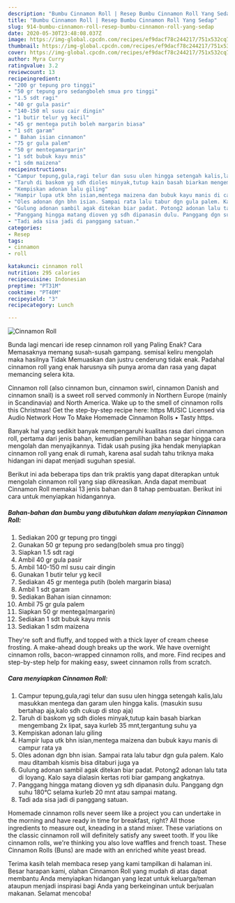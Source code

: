 ```yaml
---
description: "Bumbu Cinnamon Roll | Resep Bumbu Cinnamon Roll Yang Sedap"
title: "Bumbu Cinnamon Roll | Resep Bumbu Cinnamon Roll Yang Sedap"
slug: 914-bumbu-cinnamon-roll-resep-bumbu-cinnamon-roll-yang-sedap
date: 2020-05-30T23:48:08.037Z
image: https://img-global.cpcdn.com/recipes/ef9dacf78c244217/751x532cq70/cinnamon-roll-foto-resep-utama.jpg
thumbnail: https://img-global.cpcdn.com/recipes/ef9dacf78c244217/751x532cq70/cinnamon-roll-foto-resep-utama.jpg
cover: https://img-global.cpcdn.com/recipes/ef9dacf78c244217/751x532cq70/cinnamon-roll-foto-resep-utama.jpg
author: Myra Curry
ratingvalue: 3.2
reviewcount: 13
recipeingredient:
- "200 gr tepung pro tinggi"
- "50 gr tepung pro sedangboleh smua pro tinggi"
- "1.5 sdt ragi"
- "40 gr gula pasir"
- "140-150 ml susu cair dingin"
- "1 butir telur yg kecil"
- "45 gr mentega putih boleh margarin biasa"
- "1 sdt garam"
- " Bahan isian cinnamon"
- "75 gr gula palem"
- "50 gr mentegamargarin"
- "1 sdt bubuk kayu mnis"
- "1 sdm maizena"
recipeinstructions:
- "Campur tepung,gula,ragi telur dan susu ulen hingga setengah kalis,lalu masukkan mentega dan garam ulen hingga kalis. (masukin susu bertahap aja,kalo sdh cukup di stop aja)"
- "Taruh di baskom yg sdh dioles minyak,tutup kain basah biarkan mengembang 2x lipat, saya kurleb 35 mnt,tergantung suhu ya"
- "Kempiskan adonan lalu giling"
- "Hampir lupa utk bhn isian,mentega maizena dan bubuk kayu manis di campur rata ya"
- "Oles adonan dgn bhn isian. Sampai rata lalu tabur dgn gula palem. Kalo mau ditambah kismis bisa ditaburi juga ya"
- "Gulung adonan sambil agak ditekan biar padat. Potong2 adonan lalu tata di loyang. Kalo saya dialasin kertas roti biar gampang angkatnya."
- "Panggang hingga matang dioven yg sdh dipanasin dulu. Panggang dgn suhu 180°C selama kurleb 20 mnt atau sampai matang."
- "Tadi ada sisa jadi di panggang satuan."
categories:
- Resep
tags:
- cinnamon
- roll

katakunci: cinnamon roll 
nutrition: 295 calories
recipecuisine: Indonesian
preptime: "PT31M"
cooktime: "PT40M"
recipeyield: "3"
recipecategory: Lunch

---
```



![Cinnamon Roll](https://img-global.cpcdn.com/recipes/ef9dacf78c244217/751x532cq70/cinnamon-roll-foto-resep-utama.jpg)

Bunda lagi mencari ide resep cinnamon roll yang Paling Enak? Cara Memasaknya memang susah-susah gampang. semisal keliru mengolah maka hasilnya Tidak Memuaskan dan justru cenderung tidak enak. Padahal cinnamon roll yang enak harusnya sih punya aroma dan rasa yang dapat memancing selera kita.

Cinnamon roll (also cinnamon bun, cinnamon swirl, cinnamon Danish and cinnamon snail) is a sweet roll served commonly in Northern Europe (mainly in Scandinavia) and North America. Wake up to the smell of cinnamon rolls this Christmas! Get the step-by-step recipe here: https MUSIC Licensed via Audio Network How To Make Homemade Cinnamon Rolls • Tasty https.

Banyak hal yang sedikit banyak mempengaruhi kualitas rasa dari cinnamon roll, pertama dari jenis bahan, kemudian pemilihan bahan segar hingga cara mengolah dan menyajikannya. Tidak usah pusing jika hendak menyiapkan cinnamon roll yang enak di rumah, karena asal sudah tahu triknya maka hidangan ini dapat menjadi suguhan spesial.


Berikut ini ada beberapa tips dan trik praktis yang dapat diterapkan untuk mengolah cinnamon roll yang siap dikreasikan. Anda dapat membuat Cinnamon Roll memakai 13 jenis bahan dan 8 tahap pembuatan. Berikut ini cara untuk menyiapkan hidangannya.

<!--inarticleads1-->

##### Bahan-bahan dan bumbu yang dibutuhkan dalam menyiapkan Cinnamon Roll:

1. Sediakan 200 gr tepung pro tinggi
1. Gunakan 50 gr tepung pro sedang(boleh smua pro tinggi)
1. Siapkan 1.5 sdt ragi
1. Ambil 40 gr gula pasir
1. Ambil 140-150 ml susu cair dingin
1. Gunakan 1 butir telur yg kecil
1. Sediakan 45 gr mentega putih (boleh margarin biasa)
1. Ambil 1 sdt garam
1. Sediakan  Bahan isian cinnamon:
1. Ambil 75 gr gula palem
1. Siapkan 50 gr mentega(margarin)
1. Sediakan 1 sdt bubuk kayu mnis
1. Sediakan 1 sdm maizena


They&#39;re soft and fluffy, and topped with a thick layer of cream cheese frosting. A make-ahead dough breaks up the work. We have overnight cinnamon rolls, bacon-wrapped cinnamon rolls, and more. Find recipes and step-by-step help for making easy, sweet cinnamon rolls from scratch. 

<!--inarticleads2-->

##### Cara menyiapkan Cinnamon Roll:

1. Campur tepung,gula,ragi telur dan susu ulen hingga setengah kalis,lalu masukkan mentega dan garam ulen hingga kalis. (masukin susu bertahap aja,kalo sdh cukup di stop aja)
1. Taruh di baskom yg sdh dioles minyak,tutup kain basah biarkan mengembang 2x lipat, saya kurleb 35 mnt,tergantung suhu ya
1. Kempiskan adonan lalu giling
1. Hampir lupa utk bhn isian,mentega maizena dan bubuk kayu manis di campur rata ya
1. Oles adonan dgn bhn isian. Sampai rata lalu tabur dgn gula palem. Kalo mau ditambah kismis bisa ditaburi juga ya
1. Gulung adonan sambil agak ditekan biar padat. Potong2 adonan lalu tata di loyang. Kalo saya dialasin kertas roti biar gampang angkatnya.
1. Panggang hingga matang dioven yg sdh dipanasin dulu. Panggang dgn suhu 180°C selama kurleb 20 mnt atau sampai matang.
1. Tadi ada sisa jadi di panggang satuan.


Homemade cinnamon rolls never seem like a project you can undertake in the morning and have ready in time for breakfast, right? All those ingredients to measure out, kneading in a stand mixer. These variations on the classic cinnamon roll will definitely satisfy any sweet tooth. If you like cinnamon rolls, we&#39;re thinking you also love waffles and french toast. These Cinnamon Rolls (Buns) are made with an enriched white yeast bread. 

Terima kasih telah membaca resep yang kami tampilkan di halaman ini. Besar harapan kami, olahan Cinnamon Roll yang mudah di atas dapat membantu Anda menyiapkan hidangan yang lezat untuk keluarga/teman ataupun menjadi inspirasi bagi Anda yang berkeinginan untuk berjualan makanan. Selamat mencoba!

